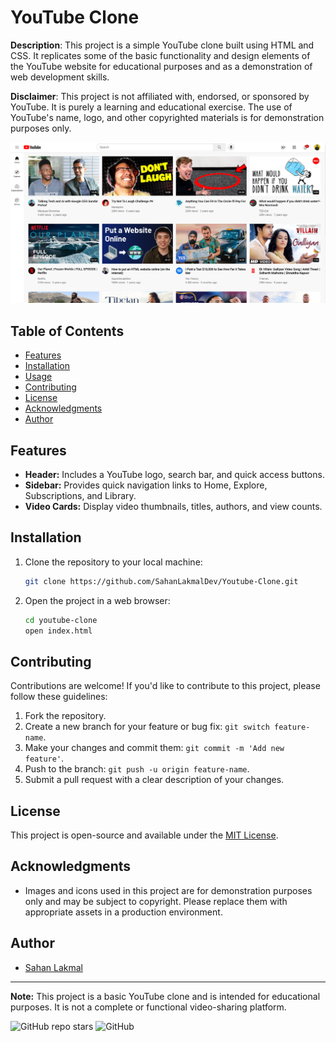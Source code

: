 # YouTube Clone

**Description**: This project is a simple YouTube clone built using HTML and CSS. It replicates some of the basic functionality and design elements of the YouTube website for educational purposes and as a demonstration of web development skills. 

**Disclaimer**: This project is not affiliated with, endorsed, or sponsored by YouTube. It is purely a learning and educational exercise. The use of YouTube's name, logo, and other copyrighted materials is for demonstration purposes only.

![YouTube Clone](img/readme%20images/Screenshot-1.png)

## Table of Contents

- [Features](#features)
- [Installation](#installation)
- [Usage](#usage)
- [Contributing](#contributing)
- [License](#license)
- [Acknowledgments](#acknowledgments)
- [Author](#author)

## Features

- **Header:** Includes a YouTube logo, search bar, and quick access buttons.
- **Sidebar:** Provides quick navigation links to Home, Explore, Subscriptions, and Library.
- **Video Cards:** Display video thumbnails, titles, authors, and view counts.

## Installation

1. Clone the repository to your local machine:

    ```bash
    git clone https://github.com/SahanLakmalDev/Youtube-Clone.git
    ```

2. Open the project in a web browser:

    ```bash
    cd youtube-clone
    open index.html
    ```
   
## Contributing

Contributions are welcome! If you'd like to contribute to this project, please follow these guidelines:

1. Fork the repository.
2. Create a new branch for your feature or bug fix: `git switch feature-name`.
3. Make your changes and commit them: `git commit -m 'Add new feature'`.
4. Push to the branch: `git push -u origin feature-name`.
5. Submit a pull request with a clear description of your changes.

## License

This project is open-source and available under the [MIT License](License.txt).

## Acknowledgments

- Images and icons used in this project are for demonstration purposes only and may be subject to copyright. Please replace them with appropriate assets in a production environment.

## Author

- [Sahan Lakmal](https://github.com/sahanLakmalDev)

---

**Note:** This project is a basic YouTube clone and is intended for educational purposes. It is not a complete or functional video-sharing platform.

![GitHub repo stars](https://img.shields.io/github/stars/yourusername/youtube-clone?style=social)
![GitHub](https://img.shields.io/github/license/yourusername/youtube-clone)

